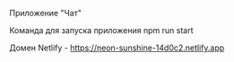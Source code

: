 Приложение "Чат"

Команда для запуска приложения 
    npm run start

Домен Netlify - https://neon-sunshine-14d0c2.netlify.app
